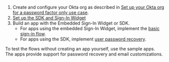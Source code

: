 1. Create and configure your Okta org as described in [Set up your Okta org for a password factor only use case](/docs/journeys/set-up-org/#set-up-your-okta-org-for-a-password-factor-only-use-case).
1. [Set up the SDK and Sign-In Widget](/docs/guides/oie-embedded-common-download-setup-app/aspnet/main/)
1. Build an app with the Embedded Sign-In Widget or SDK.
    * For apps using the embedded Sign-In Widget, implement the [basic sign-in flow](/docs/guides/oie-embedded-widget-use-case-basic-sign-in/aspnet/main/).
    * For apps using the SDK, implement [user password recovery](/docs/guides/oie-embedded-sdk-use-case-pwd-recovery-mfa/aspnet/main/).

To test the flows without creating an app yourself, use the sample apps. The apps provide support for password recovery and email customizations.
